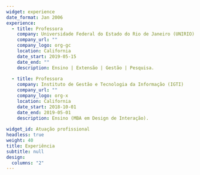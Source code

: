 ```yaml
---
widget: experience
date_format: Jan 2006
experience:
  - title: Professora
    company: Universidade Federal do Estado do Rio de Janeiro (UNIRIO)
    company_url: ""
    company_logo: org-gc
    location: California
    date_start: 2019-05-15
    date_end: ""
    description: Ensino | Extensão | Gestão | Pesquisa.
    
  - title: Professora
    company: Instituto de Gestão e Tecnologia da Informação (IGTI)
    company_url: ""
    company_logo: org-x
    location: California
    date_start: 2018-10-01
    date_end: 2019-05-01
    description: Ensino (MBA em Design de Interação).
    
widget_id: Atuação profissional
headless: true
weight: 40
title: Experiência
subtitle: null
design:
  columns: "2"
---
```

